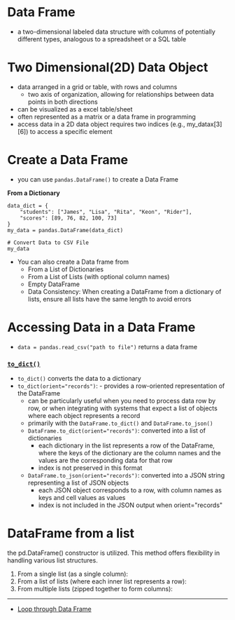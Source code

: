 # Data Frame
- a two-dimensional labeled data structure with columns of potentially different types, analogous to a spreadsheet or a SQL table

# Two Dimensional(2D) Data Object
- data arranged in a grid or table, with rows and columns
    - two axis of organization, allowing for relationships between data points in both directions
- can be visualized as a excel table/sheet
- often represented as a matrix or a data frame in programming
- access data in a 2D data object requires two indices (e.g., my_datax[3][6]) to access a specific element

# Create a Data Frame 
- you can use `pandas.DataFrame()` to create a Data Frame

**From a Dictionary**
```
data_dict = {
    "students": ["James", "Lisa", "Rita", "Keon", "Rider"],
    "scores": [89, 76, 82, 100, 73]
}
my_data = pandas.DataFrame(data_dict)

# Convert Data to CSV File
my_data
```
- You can also create a Data frame from
    - From a List of Dictionaries
    - From a List of Lists (with optional column names)
    - Empty DataFrame
    - Data Consistency: When creating a DataFrame from a dictionary of lists, ensure all lists have the same length to avoid errors

# Accessing Data in a Data Frame
- `data = pandas.read_csv("path to file")` returns a data frame

### [`to_dict()`](https://pandas.pydata.org/docs/reference/api/pandas.DataFrame.to_dict.html)
- `to_dict()` converts the data to a dictionary
- `to_dict(orient="records")`: - provides a row-oriented representation of the DataFrame
    - can be particularly useful when you need to process data row by row, or when integrating with systems that expect a list of objects where each object represents a record
    - primarily with the `DataFrame.to_dict()` and `DataFrame.to_json()`
    - `DataFrame.to_dict(orient="records")`:  converted into a list of dictionaries
        - each dictionary in the list represents a row of the DataFrame, where the keys of the dictionary are the column names and the values are the corresponding data for that row
        - index is not preserved in this format
    - `DataFrame.to_json(orient="records")`: converted into a JSON string representing a list of JSON objects
        - each JSON object corresponds to a row, with column names as keys and cell values as values
        - index is not included in the JSON output when orient="records"




# DataFrame from a list
the pd.DataFrame() constructor is utilized. This method offers flexibility in handling various list structures. 
1. From a single list (as a single column):
2. From a list of lists (where each inner list represents a row):
3. From multiple lists (zipped together to form columns):


____________________________________________

- [Loop through Data Frame]()
